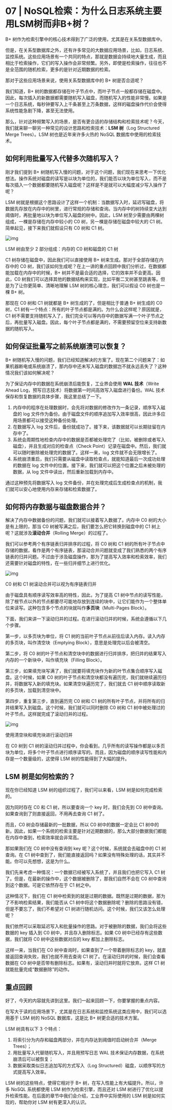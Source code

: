 # 07 | NoSQL检索：为什么日志系统主要用LSM树而非B+树？

B+ 树作为检索引擎中的核心技术得到了广泛的使用，尤其是在关系型数据库中。

但是，在关系型数据库之外，还有许多常见的大数据应用场景，比如，日志系统、监控系统。这些应用场景有一个共同的特点，那就是数据会持续地大量生成，而且相比于检索操作，它们的写入操作会非常频繁。另外，即使是检索操作，往往也不是全范围的随机检索，更多的是针对近期数据的检索。

那对于这些应用场景来说，使用关系型数据库中的 B+ 树是否合适呢？

我们知道，B+ 树的数据都存储在叶子节点中，而叶子节点一般都存储在磁盘中。因此，每次插入的新数据都需要随机写入磁盘，而随机写入的性能非常慢。如果是一个日志系统，每秒钟要写入上千条甚至上万条数据，这样的磁盘操作代价会使得系统性能急剧下降，甚至无法使用。

那么，针对这种频繁写入的场景，是否有更合适的存储结构和检索技术呢？今天，我们就来聊一聊另一种常见的设计思路和检索技术：**LSM 树**（Log Structured Merge Trees）。LSM 树也是近年来许多火热的 NoSQL 数据库中使用的检索技术。

## 如何利用批量写入代替多次随机写入？

刚才我们提到 B+ 树随机写入慢的问题，对于这个问题，我们现在来思考一下优化想法。操作系统对磁盘的读写是以块为单位的，我们能否以块为单位写入，而不是每次插入一个数据都要随机写入磁盘呢？这样是不是就可以大幅度减少写入操作了呢？

LSM 树就是根据这个思路设计了这样一个机制：当数据写入时，延迟写磁盘，将数据先存放在内存中的树里，进行常规的存储和查询。当内存中的树持续变大达到阈值时，再批量地以块为单位写入磁盘的树中。因此，LSM 树至少需要由两棵树组成，一棵是存储在内存中较小的 C0 树，另一棵是存储在磁盘中较大的 C1 树。简单起见，接下来我们就假设只有 C0 树和 C1 树。

![img](https://typora-imagehost-1308499275.cos.ap-shanghai.myqcloud.com/2022-11/3254e0cc752753de51e436e0f18ea761.jpg)

LSM 树由至少 2 部分组成：内存的 C0 树和磁盘的 C1 树

C1 树存储在磁盘中，因此我们可以直接使用 B+ 树来生成。那对于全部存储在内存中的 C0 树，我们该如何生成呢？在上一讲的重点回顾中我们分析过，在数据都能加载在内存中的时候，B+ 树并不是最合适的选择，它的效率并不会更高。因此，C0 树我们可以选择其他的数据结构来实现，比如平衡二叉树甚至跳表等。但是为了让你更简单、清晰地理解 LSM 树的核心理念，我们可以假设 C0 树也是一棵 B+ 树。

那现在 C0 树和 C1 树就都是 B+ 树生成的了，但是相比于普通 B+ 树生成的 C0 树，C1 树有一个特点：所有的叶子节点都是满的。为什么会这样呢？原因就是，C1 树不需要支持随机写入了，我们完全可以等内存中的数据写满一个叶子节点之后，再批量写入磁盘。因此，每个叶子节点都是满的，不需要预留空位来支持新数据的随机写入。

## 如何保证批量写之前系统崩溃可以恢复？

B+ 树随机写入慢的问题，我们已经知道解决的方案了。现在第二个问题来了：如果机器断电或系统崩溃了，那内存中还未写入磁盘的数据岂不就永远丢失了？这种情况我们该如何解决呢？

为了保证内存中的数据在系统崩溃后能恢复，工业界会使用 **WAL 技术**（Write Ahead Log，预写日志技术）将数据第一时间高效写入磁盘进行备份。WAL 技术保存和恢复数据的具体步骤，我这里总结了一下。

1. 内存中的程序在处理数据时，会先将对数据的修改作为一条记录，顺序写入磁盘的 log 文件作为备份。由于磁盘文件的顺序追加写入效率很高，因此许多应用场景都可以接受这种备份处理。
2. 在数据写入 log 文件后，备份就成功了。接下来，该数据就可以长期驻留在内存中了。
3. 系统会周期性地检查内存中的数据是否都被处理完了（比如，被删除或者写入磁盘），并且生成对应的检查点（Check Point）记录在磁盘中。然后，我们就可以随时删除被处理完的数据了。这样一来，log 文件就不会无限增长了。
4. 系统崩溃重启，我们只需要从磁盘中读取检查点，就能知道最后一次成功处理的数据在 log 文件中的位置。接下来，我们就可以把这个位置之后未被处理的数据，从 log 文件中读出，然后重新加载到内存中。

通过这种预先将数据写入 log 文件备份，并在处理完成后生成检查点的机制，我们就可以安心地使用内存来存储和检索数据了。

## 如何将内存数据与磁盘数据合并？

解决了内存中数据备份的问题，我们就可以接着写入数据了。内存中 C0 树的大小是有上限的，那当 C0 树被写满之后，我们要怎么把它转换到磁盘中的 C1 树上呢？这就涉及**滚动合并**（Rolling Merge）的过程了。

我们可以参考两个有序链表归并排序的过程，将 C0 树和 C1 树的所有叶子节点中存储的数据，看作是两个有序链表，那滚动合并问题就变成了我们熟悉的两个有序链表的归并问题。不过由于涉及磁盘操作，那为了提高写入效率和检索效率，我们还需要针对磁盘的特性，在一些归并细节上进行优化。

![img](https://typora-imagehost-1308499275.cos.ap-shanghai.myqcloud.com/2022-11/5ef5e0fde225587076b2f6d673f1c26e.jpg)

C0 树和 C1 树滚动合并可以视为有序链表归并

由于磁盘具有顺序读写效率高的特性，因此，为了提高 C1 树中节点的读写性能，除了根节点以外的节点都要尽可能地存放到连续的块中，让它们能作为一个整体单位来读写。这种包含多个节点的块就叫作**多页块**（Multi-Pages Block）。

下面，我们来讲一下滚动归并的过程。在进行滚动归并的时候，系统会遵循以下几个步骤。

第一步，以多页块为单位，将 C1 树的当前叶子节点从前往后读入内存。读入内存的多页块，叫作清空块（Emptying Block），意思是处理完以后会被清空。

第二步，将 C0 树的叶子节点和清空块中的数据进行归并排序，把归并的结果写入内存的一个新块中，叫作填充块（Filling Block）。

第三步，如果填充块写满了，我们就要将填充块作为新的叶节点集合顺序写入磁盘。这个时候，如果 C0 树的叶子节点和清空块都没有遍历完，我们就继续遍历归并，将数据写入新的填充块。如果清空块遍历完了，我们就去 C1 树中顺序读取新的多页块，加载到清空块中。

第四步，重复第三步，直到遍历完 C0 树和 C1 树的所有叶子节点，并将所有的归并结果写入到磁盘。这个时候，我们就可以同时删除 C0 树和 C1 树中被处理过的叶子节点。这样就完成了滚动归并的过程。

![img](https://typora-imagehost-1308499275.cos.ap-shanghai.myqcloud.com/2022-11/8d66098f003da6d5845993f6f5cee1b1.jpeg)

使用清空块和填充块进行滚动归并

在 C0 树到 C1 树的滚动归并过程中，你会看到，几乎所有的读写操作都是以多页块为单位，将多个叶子节点进行顺序读写的。而且，因为磁盘的顺序读写性能和内存是一个数量级的，这使得 LSM 树的性能得到了大幅的提升。

## LSM 树是如何检索的？

现在你已经知道 LSM 树的组织过程了，我们可以来看，LSM 树是如何完成检索的。

因为同时存在 C0 和 C1 树，所以要查询一个 key 时，我们会先到 C0 树中查询。如果查询到了则直接返回，不用再去查询 C1 树了。

而且，C0 树会存储最新的一批数据，所以 C0 树中的数据一定会比 C1 树中的新。因此，如果一个系统的检索主要是针对近期数据的，那么大部分数据我们都能在内存中查到，检索效率就会非常高。

那如果我们在 C0 树中没有查询到 key 呢？这个时候，系统就会去磁盘中的 C1 树查询。在 C1 树中查到了，我们能直接返回吗？如果没有特殊处理的话，其实并不能。你可以先想想，这是为什么。

我们先来考虑一种情况：一个数据已经被写入系统了，并且我们也把它写入 C1 树了。但是，在最新的操作中，这个数据被删除了，那我们自然不会在 C0 树中查询到这个数据。可是它依然存在于 C1 树之中。

这种情况下，我们在 C1 树中检索到的就是过期的数据。既然是过期的数据，那为了不影响检索结果，我们能否从 C1 树中将这个数据删除呢？删除的思路没有错，但是不要忘了，我们不希望对 C1 树进行随机访问。这个时候，我们又该怎么处理呢？

我们依然可以采取延迟写入和批量操作的思路。对于被删除的数据，我们会将这些数据的 key 插入到 C0 树中，并且存入删除标志。如果 C0 树中已经存有这些数据，我们就将 C0 树中这些数据对应的 key 都加上删除标志。

这样一来，当我们在 C0 树中查询时，如果查到了一个带着删除标志的 key，就直接返回查询失败，我们也就不用去查询 C1 树了。在滚动归并的时候，我们会查看数据在 C0 树中是否带有删除标志。如果有，滚动归并时就将它放弃。这样 C1 树就能批量完成“数据删除”的动作。

## 重点回顾

好了，今天的内容就先讲到这里。我们一起来回顾一下，你要掌握的重点内容。

在写大于读的应用场景下，尤其是在日志系统和监控系统这类应用中，我们可以选用基于 LSM 树的 NoSQL 数据库，这是比 B+ 树更合适的技术方案。

LSM 树具有以下 3 个特点：

1. 将索引分为内存和磁盘两部分，并在内存达到阈值时启动树合并（Merge Trees）；
2. 用批量写入代替随机写入，并且用预写日志 WAL 技术保证内存数据，在系统崩溃后可以被恢复；
3. 数据采取类似日志追加写的方式写入（Log Structured）磁盘，以顺序写的方式提高写入效率。

LSM 树的这些特点，使得它相对于 B+ 树，在写入性能上有大幅提升。所以，许多 NoSQL 系统都使用 LSM 树作为检索引擎，而且还对 LSM 树进行了优化以提升检索性能。在后面的章节中我们会介绍，工业界中实际使用的 LSM 树是如何实现的，帮助你对 LSM 树有更深入的认识。